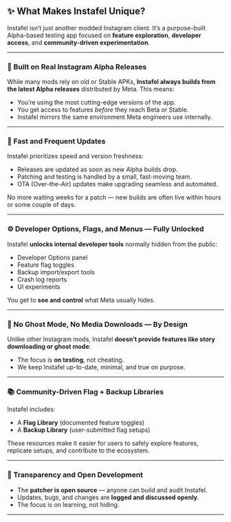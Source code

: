 ## ✨ What Makes Instafel Unique?

Instafel isn’t just another modded Instagram client. It’s a purpose-built Alpha-based testing app focused on **feature exploration**, **developer access**, and **community-driven experimentation**.

---

### 🧪 Built on Real Instagram Alpha Releases

While many mods rely on old or Stable APKs, **Instafel always builds from the latest Alpha releases** distributed by Meta. This means:
- You’re using the most cutting-edge versions of the app.
- You get access to features *before* they reach Beta or Stable.
- Instafel mirrors the same environment Meta engineers use internally.

---

### 🔁 Fast and Frequent Updates

Instafel prioritizes speed and version freshness:
- Releases are updated as soon as new Alpha builds drop.
- Patching and testing is handled by a small, fast-moving team.
- OTA (Over-the-Air) updates make upgrading seamless and automated.

No more waiting weeks for a patch — new builds are often live within hours or some couple of days.

---

### ⚙️ Developer Options, Flags, and Menus — Fully Unlocked

Instafel **unlocks internal developer tools** normally hidden from the public:
- Developer Options panel
- Feature flag toggles
- Backup import/export tools
- Crash log reports
- UI experiments

You get to **see and control** what Meta usually hides.

---

### 🧬 No Ghost Mode, No Media Downloads — By Design

Unlike other Instagram mods, Instafel **doesn’t provide features like story downloading or ghost mode**:
- The focus is **on testing**, not cheating.
- We keep Instafel up-to-date, minimal, and true on purpose.

---

### 📚 Community-Driven Flag + Backup Libraries

Instafel includes:
- A **Flag Library** (documented feature toggles)
- A **Backup Library** (user-submitted flag setups)

These resources make it easier for users to safely explore features, replicate setups, and contribute to the ecosystem.

---

### 🤝 Transparency and Open Development

- The **patcher is open source** — anyone can build and audit Instafel.
- Updates, bugs, and changes are **logged and discussed openly**.
- The focus is on learning, not hiding.

---
